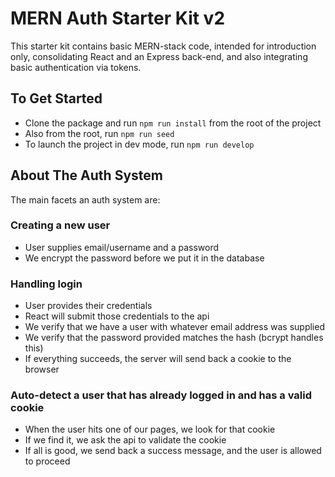# MERN Auth Starter Kit v2

This starter kit contains basic MERN-stack code, intended for introduction only, consolidating React and an Express back-end, and also integrating basic authentication via tokens.

## To Get Started

- Clone the package and run `npm run install` from the root of the project 
- Also from the root, run `npm run seed`
- To launch the project in dev mode, run `npm run develop`

## About The Auth System 

The main facets an auth system are:

### Creating a new user 
- User supplies email/username and a password 
- We encrypt the password before we put it in the database 

### Handling login
- User provides their credentials 
- React will submit those credentials to the api 
- We verify that we have a user with whatever email address was supplied 
- We verify that the password provided matches the hash (bcrypt handles this)
- If everything succeeds, the server will send back a cookie to the browser 

### Auto-detect a user that has already logged in and has a valid cookie 
- When the user hits one of our pages, we look for that cookie 
- If we find it, we ask the api to validate the cookie 
- If all is good, we send back a success message, and the user is allowed to proceed